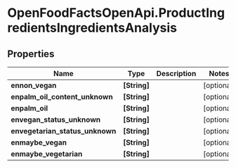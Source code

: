 # OpenFoodFactsOpenApi.ProductIngredientsIngredientsAnalysis

## Properties

Name | Type | Description | Notes
------------ | ------------- | ------------- | -------------
**ennon_vegan** | **[String]** |  | [optional] 
**enpalm_oil_content_unknown** | **[String]** |  | [optional] 
**enpalm_oil** | **[String]** |  | [optional] 
**envegan_status_unknown** | **[String]** |  | [optional] 
**envegetarian_status_unknown** | **[String]** |  | [optional] 
**enmaybe_vegan** | **[String]** |  | [optional] 
**enmaybe_vegetarian** | **[String]** |  | [optional] 


